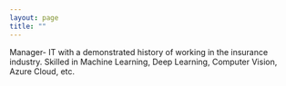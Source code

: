```yaml
---
layout: page
title: ""
---
```



Manager- IT with a demonstrated history of working in the insurance industry. Skilled in Machine Learning, Deep Learning, Computer Vision, Azure Cloud, etc.
